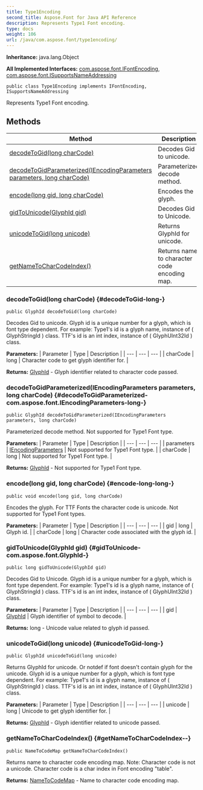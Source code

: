 ```yaml
---
title: Type1Encoding
second_title: Aspose.Font for Java API Reference
description: Represents Type1 Font encoding.
type: docs
weight: 106
url: /java/com.aspose.font/type1encoding/
---
```

**Inheritance:**
java.lang.Object

**All Implemented Interfaces:**
[com.aspose.font.IFontEncoding](../../com.aspose.font/ifontencoding), [com.aspose.font.ISupportsNameAddressing](../../com.aspose.font/isupportsnameaddressing)
```
public class Type1Encoding implements IFontEncoding, ISupportsNameAddressing
```

Represents Type1 Font encoding.
## Methods

| Method | Description |
| --- | --- |
| [decodeToGid(long charCode)](#decodeToGid-long-) | Decodes Gid to unicode. |
| [decodeToGidParameterized(IEncodingParameters parameters, long charCode)](#decodeToGidParameterized-com.aspose.font.IEncodingParameters-long-) | Parameterized decode method. |
| [encode(long gid, long charCode)](#encode-long-long-) | Encodes the glyph. |
| [gidToUnicode(GlyphId gid)](#gidToUnicode-com.aspose.font.GlyphId-) | Decodes Gid to Unicode. |
| [unicodeToGid(long unicode)](#unicodeToGid-long-) | Returns GlyphId for unicode. |
| [getNameToCharCodeIndex()](#getNameToCharCodeIndex--) | Returns name to character code encoding map. |
### decodeToGid(long charCode) {#decodeToGid-long-}
```
public GlyphId decodeToGid(long charCode)
```


Decodes Gid to unicode. Glyph id is a unique number for a glyph, which is font type dependent. For example: Type1's id is a glyph name, instance of ( GlyphStringId ) class. TTF's id is an int index, instance of ( GlyphUInt32Id ) class.

**Parameters:**
| Parameter | Type | Description |
| --- | --- | --- |
| charCode | long | Character code to get glyph identifier for. |

**Returns:**
[GlyphId](../../com.aspose.font/glyphid) - Glyph identifier related to character code passed.
### decodeToGidParameterized(IEncodingParameters parameters, long charCode) {#decodeToGidParameterized-com.aspose.font.IEncodingParameters-long-}
```
public GlyphId decodeToGidParameterized(IEncodingParameters parameters, long charCode)
```


Parameterized decode method. Not supported for Type1 Font type.

**Parameters:**
| Parameter | Type | Description |
| --- | --- | --- |
| parameters | [IEncodingParameters](../../com.aspose.font/iencodingparameters) | Not supported for Type1 Font type. |
| charCode | long | Not supported for Type1 Font type. |

**Returns:**
[GlyphId](../../com.aspose.font/glyphid) - Not supported for Type1 Font type.
### encode(long gid, long charCode) {#encode-long-long-}
```
public void encode(long gid, long charCode)
```


Encodes the glyph. For TTF Fonts the character code is unicode. Not supported for Type1 Font types.

**Parameters:**
| Parameter | Type | Description |
| --- | --- | --- |
| gid | long | Glyph id. |
| charCode | long | Character code associated with the glyph id. |

### gidToUnicode(GlyphId gid) {#gidToUnicode-com.aspose.font.GlyphId-}
```
public long gidToUnicode(GlyphId gid)
```


Decodes Gid to Unicode. Glyph id is a unique number for a glyph, which is font type dependent. For example: Type1's id is a glyph name, instance of ( GlyphStringId ) class. TTF's id is an int index, instance of ( GlyphUInt32Id ) class.

**Parameters:**
| Parameter | Type | Description |
| --- | --- | --- |
| gid | [GlyphId](../../com.aspose.font/glyphid) | Glyph identifier of symbol to decode. |

**Returns:**
long - Unicode value related to glyph id passed.
### unicodeToGid(long unicode) {#unicodeToGid-long-}
```
public GlyphId unicodeToGid(long unicode)
```


Returns GlyphId for unicode. Or notdef if font doesn't contain glyph for the unicode. Glyph id is a unique number for a glyph, which is font type dependent. For example: Type1's id is a glyph name, instance of ( GlyphStringId ) class. TTF's id is an int index, instance of ( GlyphUInt32Id ) class.

**Parameters:**
| Parameter | Type | Description |
| --- | --- | --- |
| unicode | long | Unicode to get glyph identifier for. |

**Returns:**
[GlyphId](../../com.aspose.font/glyphid) - Glyph identifier related to unicode passed.
### getNameToCharCodeIndex() {#getNameToCharCodeIndex--}
```
public NameToCodeMap getNameToCharCodeIndex()
```


Returns name to character code encoding map. Note: Character code is not a unicode. Character code is a char index in Font encoding "table".

**Returns:**
[NameToCodeMap](../../com.aspose.font/nametocodemap) - Name to character code encoding map.
